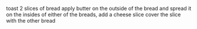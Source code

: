 toast 2 slices of bread
apply butter on the outside of the bread and spread it
on the insides of either of the breads, add a cheese slice
cover the slice with the other bread